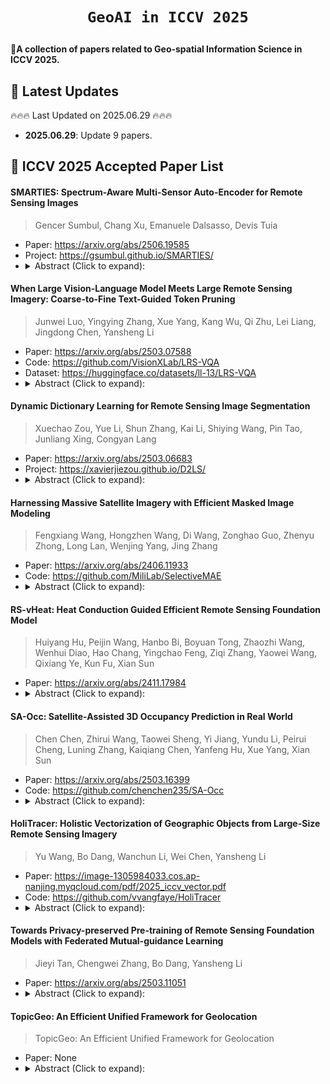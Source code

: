 # <p align=center>`GeoAI in ICCV 2025`</p>

:star2:**A collection of papers related to Geo-spatial Information Science in ICCV 2025.**

## 📢 Latest Updates
:fire::fire::fire: Last Updated on 2025.06.29 :fire::fire::fire:
- **2025.06.29**: Update 9 papers.


## :memo: ICCV 2025 Accepted Paper List



#### SMARTIES: Spectrum-Aware Multi-Sensor Auto-Encoder for Remote Sensing Images

> Gencer Sumbul, Chang Xu, Emanuele Dalsasso, Devis Tuia

* Paper: https://arxiv.org/abs/2506.19585
* Project: https://gsumbul.github.io/SMARTIES/
* <details>
    <summary>Abstract (Click to expand):</summary>
  From optical sensors to microwave radars, leveraging the complementary strengths of remote sensing (RS) sensors is crucial for achieving dense spatio-temporal monitoring of our planet. In contrast, recent deep learning models, whether task-specific or foundational, are often specific to single sensors or to fixed combinations: adapting such models to different sensory inputs requires both architectural changes and re-training, limiting scalability and generalization across multiple RS sensors. On the contrary, a single model able to modulate its feature representations to accept diverse sensors as input would pave the way to agile and flexible multi-sensor RS data processing. To address this, we introduce SMARTIES, a generic and versatile foundation model lifting sensor-specific/dependent efforts and enabling scalability and generalization to diverse RS sensors: SMARTIES projects data from heterogeneous sensors into a shared spectrum-aware space, enabling the use of arbitrary combinations of bands both for training and inference. To obtain sensor-agnostic representations, we train a single, unified transformer model reconstructing masked multi-sensor data with cross-sensor token mixup. On both single- and multi-modal tasks across diverse sensors, SMARTIES outperforms previous models that rely on sensor-specific pertaining. 
  </details>


#### When Large Vision-Language Model Meets Large Remote Sensing Imagery: Coarse-to-Fine Text-Guided Token Pruning

> Junwei Luo, Yingying Zhang, Xue Yang, Kang Wu, Qi Zhu, Lei Liang, Jingdong Chen, Yansheng Li

* Paper: https://arxiv.org/abs/2503.07588
* Code: https://github.com/VisionXLab/LRS-VQA
* Dataset: https://huggingface.co/datasets/ll-13/LRS-VQA
* <details>
    <summary>Abstract (Click to expand):</summary>
    Efficient vision-language understanding of large Remote Sensing Images (RSIs) is meaningful but challenging. Current Large Vision-Language Models (LVLMs) typically employ limited pre-defined grids to process images, leading to information loss when handling gigapixel RSIs. Conversely, using unlimited grids significantly increases computational costs. To preserve image details while reducing computational complexity, we propose a text-guided token pruning method with Dynamic Image Pyramid (DIP) integration. Our method introduces: (i) a Region Focus Module (RFM) that leverages text-aware region localization capability to identify critical vision tokens, and (ii) a coarse-to-fine image tile selection and vision token pruning strategy based on DIP, which is guided by RFM outputs and avoids directly processing the entire large imagery. Additionally, existing benchmarks for evaluating LVLMs' perception ability on large RSI suffer from limited question diversity and constrained image sizes. We construct a new benchmark named LRS-VQA, which contains 7,333 QA pairs across 8 categories, with image length up to 27,328 pixels. Our method outperforms existing high-resolution strategies on four datasets using the same data. Moreover, compared to existing token reduction methods, our approach demonstrates higher efficiency under high-resolution settings.
  </details>


#### Dynamic Dictionary Learning for Remote Sensing Image Segmentation

> Xuechao Zou, Yue Li, Shun Zhang, Kai Li, Shiying Wang, Pin Tao, Junliang Xing, Congyan Lang

* Paper: https://arxiv.org/abs/2503.06683
* Project: https://xavierjiezou.github.io/D2LS/
* <details>
    <summary>Abstract (Click to expand):</summary>
    Remote sensing image segmentation faces persistent challenges in distinguishing morphologically similar categories and adapting to diverse scene variations. While existing methods rely on implicit representation learning paradigms, they often fail to dynamically adjust semantic embeddings according to contextual cues, leading to suboptimal performance in fine-grained scenarios such as cloud thickness differentiation. This work introduces a dynamic dictionary learning framework that explicitly models class ID embeddings through iterative refinement. The core contribution lies in a novel dictionary construction mechanism, where class-aware semantic embeddings are progressively updated via multi-stage alternating cross-attention querying between image features and dictionary embeddings. This process enables adaptive representation learning tailored to input-specific characteristics, effectively resolving ambiguities in intra-class heterogeneity and inter-class homogeneity. To further enhance discriminability, a contrastive constraint is applied to the dictionary space, ensuring compact intra-class distributions while maximizing inter-class separability. Extensive experiments across both coarse- and fine-grained datasets demonstrate consistent improvements over state-of-the-art methods, particularly in two online test benchmarks (LoveDA and UAVid).
  </details>



#### Harnessing Massive Satellite Imagery with Efficient Masked Image Modeling

> Fengxiang Wang, Hongzhen Wang, Di Wang, Zonghao Guo, Zhenyu Zhong, Long Lan, Wenjing Yang, Jing Zhang

* Paper: https://arxiv.org/abs/2406.11933
* Code: https://github.com/MiliLab/SelectiveMAE
* <details>
    <summary>Abstract (Click to expand):</summary>
    Masked Image Modeling (MIM) has become an essential method for building foundational visual models in remote sensing (RS). However, the limitations in size and diversity of existing RS datasets restrict the ability of MIM methods to learn generalizable representations. Additionally, conventional MIM techniques, which require reconstructing all tokens, introduce unnecessary computational overhead. To address these issues, we present a new pre-training pipeline for RS models, featuring the creation of a large-scale RS dataset and an efficient MIM approach. We curated a high-quality dataset named \textbf{OpticalRS-13M} by collecting publicly available RS datasets and processing them through exclusion, slicing, and deduplication. OpticalRS-13M comprises 13 million optical images covering various RS tasks, such as object detection and pixel segmentation. To enhance efficiency, we propose \textbf{SelectiveMAE}, a pre-training method that dynamically encodes and reconstructs semantically rich patch tokens, thereby reducing the inefficiencies of traditional MIM models caused by redundant background pixels in RS images. Extensive experiments show that OpticalRS-13M significantly improves classification, detection, and segmentation performance, while SelectiveMAE increases training efficiency over 2 times. This highlights the effectiveness and scalability of our pipeline in developing RS foundational models.
  </details>



#### RS-vHeat: Heat Conduction Guided Efficient Remote Sensing Foundation Model

> Huiyang Hu, Peijin Wang, Hanbo Bi, Boyuan Tong, Zhaozhi Wang, Wenhui Diao, Hao Chang, Yingchao Feng, Ziqi Zhang, Yaowei Wang, Qixiang Ye, Kun Fu, Xian Sun

* Paper: https://arxiv.org/abs/2411.17984
* <details>
    <summary>Abstract (Click to expand):</summary>
    Remote sensing foundation models largely break away from the traditional paradigm of designing task-specific models, offering greater scalability across multiple tasks. However, they face challenges such as low computational efficiency and limited interpretability, especially when dealing with large-scale remote sensing images. To overcome these, we draw inspiration from heat conduction, a physical process modeling local heat diffusion. Building on this idea, we are the first to explore the potential of using the parallel computing model of heat conduction to simulate the local region correlations in high-resolution remote sensing images, and introduce RS-vHeat, an efficient multi-modal remote sensing foundation model. Specifically, RS-vHeat 1) applies the Heat Conduction Operator (HCO) with a complexity of  and a global receptive field, reducing computational overhead while capturing remote sensing object structure information to guide heat diffusion; 2) learns the frequency distribution representations of various scenes through a self-supervised strategy based on frequency domain hierarchical masking and multi-domain reconstruction; 3) significantly improves efficiency and performance over state-of-the-art techniques across 4 tasks and 10 datasets. Compared to attention-based remote sensing foundation models, we reduce memory usage by 84\%, FLOPs by 24\% and improves throughput by 2.7 times. The code will be made publicly available.
  </details>


#### SA-Occ: Satellite-Assisted 3D Occupancy Prediction in Real World

> Chen Chen, Zhirui Wang, Taowei Sheng, Yi Jiang, Yundu Li, Peirui Cheng, Luning Zhang, Kaiqiang Chen, Yanfeng Hu, Xue Yang, Xian Sun

* Paper: https://arxiv.org/abs/2503.16399
* Code: https://github.com/chenchen235/SA-Occ
* <details>
    <summary>Abstract (Click to expand):</summary>
    Existing vision-based 3D occupancy prediction methods are inherently limited in accuracy due to their exclusive reliance on street-view imagery, neglecting the potential benefits of incorporating satellite views. We propose SA-Occ, the first Satellite-Assisted 3D occupancy prediction model, which leverages GPS & IMU to integrate historical yet readily available satellite imagery into real-time applications, effectively mitigating limitations of ego-vehicle perceptions, involving occlusions and degraded performance in distant regions. To address the core challenges of cross-view perception, we propose: 1) Dynamic-Decoupling Fusion, which resolves inconsistencies in dynamic regions caused by the temporal asynchrony between satellite and street views; 2) 3D-Proj Guidance, a module that enhances 3D feature extraction from inherently 2D satellite imagery; and 3) Uniform Sampling Alignment, which aligns the sampling density between street and satellite views. Evaluated on Occ3D-nuScenes, SA-Occ achieves state-of-the-art performance, especially among single-frame methods, with a 39.05% mIoU (a 6.97% improvement), while incurring only 6.93 ms of additional latency per frame.
  </details>


#### HoliTracer: Holistic Vectorization of Geographic Objects from Large-Size Remote Sensing Imagery

> Yu Wang, Bo Dang, Wanchun Li, Wei Chen, Yansheng Li

* Paper: https://image-1305984033.cos.ap-nanjing.myqcloud.com/pdf/2025_iccv_vector.pdf
* Code: https://github.com/vvangfaye/HoliTracer
* <details>
    <summary>Abstract (Click to expand):</summary>
    With the increasing resolution of remote sensing imagery(RSI), large-size RSI has emerged as a vital data source for high-precision vector mapping of geographic objects. Existing methods are typically constrained to processing small image patches, which often leads to the loss of contextual information and produces fragmented vector outputs. To address these, this paper introduces HoliTracer, the first framework designed to holistically extract vectorized geographic objects from large-size RSI. In HoliTracer, we enhance segmentation of large-size RSI using the Context Attention Net (CAN), which employs a local-to-global attention mechanism to capture contextual dependencies. Furthermore, we achieve holistic vectorization through a robust pipeline that leverages the Mask Contour Reformer(MCR) to reconstruct polygons and the Polygon Sequence Tracer (PST) to trace vertices. Extensive experiments on large-size RSI datasets, including buildings, water bodies, and roads, demonstrate that HoliTracer outperforms stateof-the-art methods. 
  </details>


#### Towards Privacy-preserved Pre-training of Remote Sensing Foundation Models with Federated Mutual-guidance Learning

> Jieyi Tan, Chengwei Zhang, Bo Dang, Yansheng Li

* Paper: https://arxiv.org/abs/2503.11051
* <details>
    <summary>Abstract (Click to expand):</summary>
    Traditional Remote Sensing Foundation Models (RSFMs) are pre-trained with a data-centralized paradigm, through self-supervision on large-scale curated remote sensing data. For each institution, however, pre-training RSFMs with limited data in a standalone manner may lead to suboptimal performance, while aggregating remote sensing data from multiple institutions for centralized pre-training raises privacy concerns. Seeking for collaboration is a promising solution to resolve this dilemma, where multiple institutions can collaboratively train RSFMs without sharing private data. In this paper, we propose a novel privacy-preserved pre-training framework (FedSense), which enables multiple institutions to collaboratively train RSFMs without sharing private data. However, it is a non-trivial task hindered by a vicious cycle, which results from model drift by remote sensing data heterogeneity and high communication overhead. To break this vicious cycle, we introduce Federated Mutual-guidance Learning. Specifically, we propose a Server-to-Clients Guidance (SCG) mechanism to guide clients updates towards global-flatness optimal solutions. Additionally, we propose a Clients-to-Server Guidance (CSG) mechanism to inject local knowledge into the server by low-bit communication. Extensive experiments on four downstream tasks demonstrate the effectiveness of our FedSense in both full-precision and communication-reduced scenarios, showcasing remarkable communication efficiency and performance gains.
  </details>


#### TopicGeo: An Efficient Unified Framework for Geolocation

> TopicGeo: An Efficient Unified Framework for Geolocation

* Paper: None
* <details>
    <summary>Abstract (Click to expand):</summary>
    在小尺度的查询图像与大量大尺度的地理参考图像之间建立空间对应关系的视觉地理定位技术已受到广泛关注。现有方法通常采用“先检索再匹配”的分离范式，但该范式存在计算效率低或精度受限的问题。为此，我们提出了一个统一的检索匹配框架TopicGeo，通过三项关键创新实现查询图像与参考图像的直接且精确匹配。首先我们将通过CLIP提示学习和语义蒸馏提取的文本对象语义（称为Topic即主题）嵌入地理定位框架，以消除多时相遥感图像中类内与类间的分布差异，同时提升处理效率。然后基于中心自适应标签分配与离群点剔除机制作为联合“检索-匹配”优化策略，确保了任务一致的特征学习与精确的空间对应关系。我们还引入了多层次的精细匹配流程，以进一步提升匹配的质量和数量。在大规模的合成与真实数据集上的评估表明，TopicGeo在检索召回率和匹配精度方面均具有较好的性能，同时保持了良好的计算效率。
  </details>





